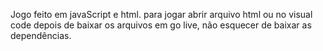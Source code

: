 Jogo feito em javaScript e html.
para jogar abrir arquivo html ou no visual code depois de baixar os arquivos em go live, não esquecer de baixar as dependências.
